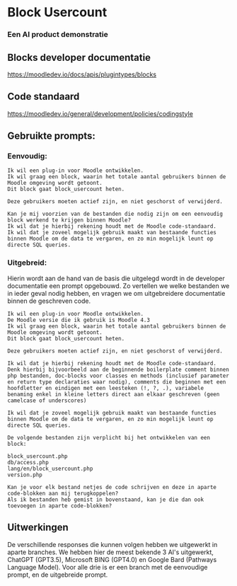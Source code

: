# Block Usercount

### Een AI product demonstratie

## Blocks developer documentatie
https://moodledev.io/docs/apis/plugintypes/blocks

## Code standaard
https://moodledev.io/general/development/policies/codingstyle

## Gebruikte prompts:

### Eenvoudig:
```
Ik wil een plug-in voor Moodle ontwikkelen.
Ik wil graag een block, waarin het totale aantal gebruikers binnen de Moodle omgeving wordt getoont.
Dit block gaat block_usercount heten.

Deze gebruikers moeten actief zijn, en niet geschorst of verwijderd.

Kan je mij voorzien van de bestanden die nodig zijn om een eenvoudig block werkend te krijgen binnen Moodle?
Ik wil dat je hierbij rekening houdt met de Moodle code-standaard.
Ik wil dat je zoveel mogelijk gebruik maakt van bestaande functies binnen Moodle om de data te vergaren, en zo min mogelijk leunt op directe SQL queries.
```

### Uitgebreid:
Hierin wordt aan de hand van de basis die uitgelegd wordt in de developer documentatie een prompt opgebouwd.
Zo vertellen we welke bestanden we in ieder geval nodig hebben, en vragen we om uitgebreidere documentatie binnen de geschreven code.
```
Ik wil een plug-in voor Moodle ontwikkelen.
De Moodle versie die ik gebruik is Moodle 4.3
Ik wil graag een block, waarin het totale aantal gebruikers binnen de Moodle omgeving wordt getoont.
Dit block gaat block_usercount heten.

Deze gebruikers moeten actief zijn, en niet geschorst of verwijderd.

Ik wil dat je hierbij rekening houdt met de Moodle code-standaard.
Denk hierbij bijvoorbeeld aan de beginnende boilerplate comment binnen php bestanden, doc-blocks voor classes en methods (inclusief parameter en return type declaraties waar nodig), comments die beginnen met een hoofdletter en eindigen met een leesteken (!, ?, .), variabele benaming enkel in kleine letters direct aan elkaar geschreven (geen camelcase of underscores)

Ik wil dat je zoveel mogelijk gebruik maakt van bestaande functies binnen Moodle om de data te vergaren, en zo min mogelijk leunt op directe SQL queries.

De volgende bestanden zijn verplicht bij het ontwikkelen van een block:

block_usercount.php
db/access.php
lang/en/block_usercount.php
version.php

Kan je voor elk bestand netjes de code schrijven en deze in aparte code-blokken aan mij terugkoppelen?
Als ik bestanden heb gemist in bovenstaand, kan je die dan ook toevoegen in aparte code-blokken?
```

## Uitwerkingen

De verschillende responses die kunnen volgen hebben we uitgewerkt in aparte branches.
We hebben hier de meest bekende 3 AI's uitgewerkt, ChatGPT (GPT3.5), Microsoft BING (GPT4.0) en Google Bard (Pathways Language Model).
Voor alle drie is er een branch met de eenvoudige prompt, en de uitgebreide prompt.
